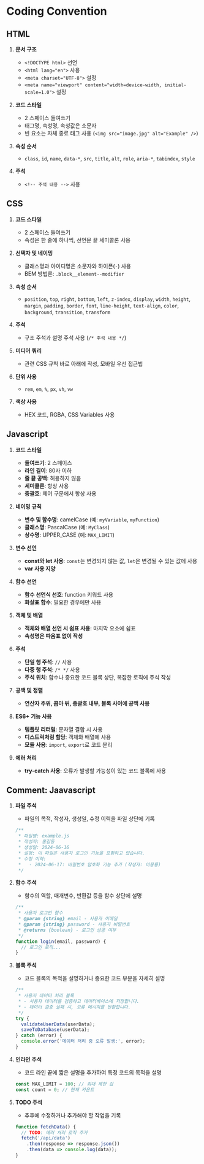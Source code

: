 # Coding Convention

## HTML

1. **문서 구조**
   - `<!DOCTYPE html>` 선언
   - `<html lang="en">` 사용
   - `<meta charset="UTF-8">` 설정
   - `<meta name="viewport" content="width=device-width, initial-scale=1.0">` 설정

2. **코드 스타일**
   - 2 스페이스 들여쓰기
   - 태그명, 속성명, 속성값은 소문자
   - 빈 요소는 자체 종료 태그 사용 (`<img src="image.jpg" alt="Example" />`)

3. **속성 순서**
   - `class`, `id`, `name`, `data-*`, `src`, `title`, `alt`, `role`, `aria-*`, `tabindex`, `style`

4. **주석**
   - `<!-- 주석 내용 -->` 사용

## CSS

1. **코드 스타일**
   - 2 스페이스 들여쓰기
   - 속성은 한 줄에 하나씩, 선언문 끝 세미콜론 사용

2. **선택자 및 네이밍**
   - 클래스명과 아이디명은 소문자와 하이픈(`-`) 사용
   - BEM 방법론: `.block__element--modifier`

3. **속성 순서**
   - `position`, `top`, `right`, `bottom`, `left`, `z-index`, `display`, `width`, `height`, `margin`, `padding`, `border`, `font`, `line-height`, `text-align`, `color`, `background`, `transition`, `transform`

4. **주석**
   - 구조 주석과 설명 주석 사용 (`/* 주석 내용 */`)

5. **미디어 쿼리**
   - 관련 CSS 규칙 바로 아래에 작성, 모바일 우선 접근법

6. **단위 사용**
   - `rem`, `em`, `%`, `px`, `vh`, `vw`

7. **색상 사용**
   - HEX 코드, RGBA, CSS Variables 사용

## Javascript

1. **코드 스타일**
   - **들여쓰기**: 2 스페이스
   - **라인 길이**: 80자 이하
   - **줄 끝 공백**: 허용하지 않음
   - **세미콜론**: 항상 사용
   - **중괄호**: 제어 구문에서 항상 사용

2. **네이밍 규칙**
   - **변수 및 함수명**: camelCase (예: `myVariable`, `myFunction`)
   - **클래스명**: PascalCase (예: `MyClass`)
   - **상수명**: UPPER_CASE (예: `MAX_LIMIT`)

3. **변수 선언**
   - **const와 let 사용**: `const`는 변경되지 않는 값, `let`은 변경될 수 있는 값에 사용
   - **var 사용 지양**

4. **함수 선언**
   - **함수 선언식 선호**: function 키워드 사용
   - **화살표 함수**: 필요한 경우에만 사용

5. **객체 및 배열**
   - **객체와 배열 선언 시 쉼표 사용**: 마지막 요소에 쉼표
   - **속성명은 따옴표 없이 작성**

6. **주석**
   - **단일 행 주석**: `//` 사용
   - **다중 행 주석**: `/* */` 사용
   - **주석 위치**: 함수나 중요한 코드 블록 상단, 복잡한 로직에 주석 작성

7. **공백 및 정렬**
   - **연산자 주위, 콤마 뒤, 중괄호 내부, 블록 사이에 공백 사용**

8. **ES6+ 기능 사용**
   - **템플릿 리터럴**: 문자열 결합 시 사용
   - **디스트럭처링 할당**: 객체와 배열에 사용
   - **모듈 사용**: `import`, `export`로 코드 분리

9. **에러 처리**
   - **try-catch 사용**: 오류가 발생할 가능성이 있는 코드 블록에 사용

## Comment: Jaavascript

1. **파일 주석**
   - 파일의 목적, 작성자, 생성일, 수정 이력을 파일 상단에 기록
   ```javascript
   /**
    * 파일명: example.js
    * 작성자: 홍길동
    * 생성일: 2024-06-16
    * 설명: 이 파일은 사용자 로그인 기능을 포함하고 있습니다.
    * 수정 이력:
    *   - 2024-06-17: 비밀번호 암호화 기능 추가 (작성자: 이몽룡)
    */
   ```

2. **함수 주석**
   - 함수의 역할, 매개변수, 반환값 등을 함수 상단에 설명
   ```javascript
   /**
    * 사용자 로그인 함수
    * @param {string} email - 사용자 이메일
    * @param {string} password - 사용자 비밀번호
    * @returns {boolean} - 로그인 성공 여부
    */
   function login(email, password) {
     // 로그인 로직...
   }
   ```

3. **블록 주석**
   - 코드 블록의 목적을 설명하거나 중요한 코드 부분을 자세히 설명
   ```javascript
   /**
    * 사용자 데이터 처리 블록
    * - 사용자 데이터를 검증하고 데이터베이스에 저장합니다.
    * - 데이터 검증 실패 시, 오류 메시지를 반환합니다.
    */
   try {
     validateUserData(userData);
     saveToDatabase(userData);
   } catch (error) {
     console.error('데이터 처리 중 오류 발생:', error);
   }
   ```

4. **인라인 주석**
   - 코드 라인 끝에 짧은 설명을 추가하여 특정 코드의 목적을 설명
   ```javascript
   const MAX_LIMIT = 100; // 최대 제한 값
   const count = 0; // 현재 카운트
   ```

5. **TODO 주석**
   - 추후에 수정하거나 추가해야 할 작업을 기록
   ```javascript
   function fetchData() {
     // TODO: 에러 처리 로직 추가
     fetch('/api/data')
       .then(response => response.json())
       .then(data => console.log(data));
   }
   ```


